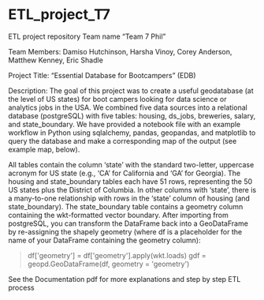 # ETL_project_T7
ETL project repository
Team name “Team 7 Phil”

Team Members: Damiso Hutchinson, Harsha Vinoy, Corey Anderson, Matthew Kenney, Eric Shadle

Project Title: “Essential Database for Bootcampers” (EDB)

Description: The goal of this project was to create a useful geodatabase (at the level of US states) for boot campers looking for data science or analytics jobs in the USA. We combined five data sources into a relational database (postgreSQL) with five tables: housing, ds_jobs, breweries, salary, and state_boundary. We have provided a notebook file with an example workflow in Python using sqlalchemy, pandas, geopandas, and matplotlib to query the database and make a corresponding map of the output (see example map, below). 

All tables contain the column ‘state’ with the standard two-letter, uppercase acronym for US state (e.g., ‘CA’ for California and ‘GA’ for Georgia).
The housing and state_boundary tables each have 51 rows, representing the 50 US states plus the District of Columbia. In other columns with ‘state’, there is a many-to-one relationship with rows in the ‘state’ column of housing (and state_boundary).
The state_boundary table contains a geometry column containing the wkt-formatted vector boundary.
After importing from postgreSQL, you can transform the DataFrame back into a GeoDataFrame by re-assigning the shapely geometry (where df is a placeholder for the name of your DataFrame containing the geometry column):
> df['geometry'] = df['geometry'].apply(wkt.loads)
> gdf = geopd.GeoDataFrame(df, geometry = 'geometry')


See the Documentation pdf for more explanations and step by step ETL process

